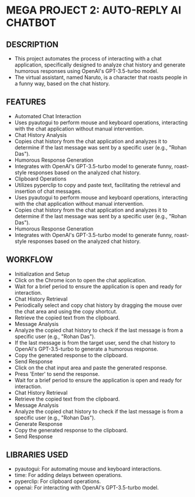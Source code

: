 # MEGA PROJECT 2: AUTO-REPLY AI CHATBOT 
## DESCRIPTION
* This project automates the process of interacting with a chat application, specifically designed to analyze chat history and generate humorous responses using OpenAI's GPT-3.5-turbo model.
* The virtual assistant, named Naruto, is a character that roasts people in a funny way, based on the chat history. 
## FEATURES
* Automated Chat Interaction
* Uses pyautogui to perform mouse and keyboard operations, interacting with the chat application without manual intervention.
* Chat History Analysis
* Copies chat history from the chat application and analyzes it to determine if the last message was sent by a specific user (e.g., "Rohan Das").
* Humorous Response Generation
* Integrates with OpenAI's GPT-3.5-turbo model to generate funny, roast-style responses based on the analyzed chat history.
* Clipboard Operations
* Utilizes pyperclip to copy and paste text, facilitating the retrieval and insertion of chat messages.
* Uses pyautogui to perform mouse and keyboard operations, interacting with the chat application without manual intervention.
* Copies chat history from the chat application and analyzes it to determine if the last message was sent by a specific user (e.g., "Rohan Das").
* Humorous Response Generation
* Integrates with OpenAI's GPT-3.5-turbo model to generate funny, roast-style responses based on the analyzed chat history.

## WORKFLOW
* Initialization and Setup
* Click on the Chrome icon to open the chat application.
* Wait for a brief period to ensure the application is open and ready for interaction.
* Chat History Retrieval
* Periodically select and copy chat history by dragging the mouse over the chat area and using the copy shortcut.
* Retrieve the copied text from the clipboard.
* Message Analysis
* Analyze the copied chat history to check if the last message is from a specific user (e.g., "Rohan Das").
* If the last message is from the target user, send the chat history to OpenAI's GPT-3.5-turbo to generate a humorous response.
* Copy the generated response to the clipboard.
* Send Response
* Click on the chat input area and paste the generated response.
* Press 'Enter' to send the response.
* Wait for a brief period to ensure the application is open and ready for interaction.
* Chat History Retrieval
* Retrieve the copied text from the clipboard.
* Message Analysis
* Analyze the copied chat history to check if the last message is from a specific user (e.g., "Rohan Das").
* Generate Response
* Copy the generated response to the clipboard.
* Send Response 

## LIBRARIES USED
* pyautogui: For automating mouse and keyboard interactions.
* time: For adding delays between operations.
* pyperclip: For clipboard operations.
* openai: For interacting with OpenAI's GPT-3.5-turbo model.
